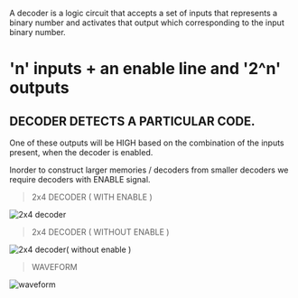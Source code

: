A decoder is a logic circuit that accepts a set of inputs that represents a binary number and activates that output which corresponding to the input binary number.

#  'n' inputs + an enable line and '2^n' outputs
## DECODER DETECTS A PARTICULAR CODE.

One of these outputs will be HIGH based on the combination of the inputs present, when the decoder is enabled. 

Inorder to construct larger memories / decoders from smaller  decoders we require decoders with ENABLE signal.

> 2x4 DECODER ( WITH ENABLE )


![2x4 decoder](https://user-images.githubusercontent.com/123290522/232865201-9f59b0c3-55b4-4600-a376-b342ee5c38d3.jpeg)

> 2x4 DECODER ( WITHOUT ENABLE )



![2x4 decoder( without enable )](https://user-images.githubusercontent.com/123290522/232494188-e2c34011-cb2f-4abc-b4b2-a24d5351111b.jpeg)


>WAVEFORM

![waveform](https://user-images.githubusercontent.com/123290522/232494251-962e9986-7717-4ec3-8981-00361f7e9de5.png)
